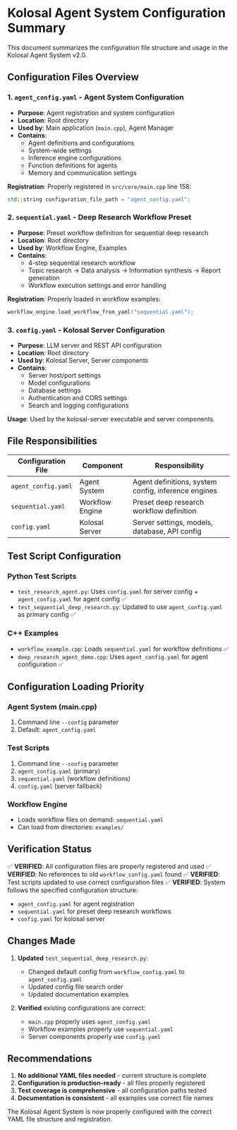 # Kolosal Agent System Configuration Summary

This document summarizes the configuration file structure and usage in the Kolosal Agent System v2.0.

## Configuration Files Overview

### 1. `agent_config.yaml` - Agent System Configuration
- **Purpose**: Agent registration and system configuration
- **Location**: Root directory
- **Used by**: Main application (`main.cpp`), Agent Manager
- **Contains**:
  - Agent definitions and configurations
  - System-wide settings
  - Inference engine configurations
  - Function definitions for agents
  - Memory and communication settings

**Registration**: Properly registered in `src/core/main.cpp` line 158:
```cpp
std::string configuration_file_path = "agent_config.yaml";
```

### 2. `sequential.yaml` - Deep Research Workflow Preset
- **Purpose**: Preset workflow definition for sequential deep research
- **Location**: Root directory
- **Used by**: Workflow Engine, Examples
- **Contains**:
  - 4-step sequential research workflow
  - Topic research → Data analysis → Information synthesis → Report generation
  - Workflow execution settings and error handling

**Registration**: Properly loaded in workflow examples:
```cpp
workflow_engine.load_workflow_from_yaml("sequential.yaml");
```

### 3. `config.yaml` - Kolosal Server Configuration
- **Purpose**: LLM server and REST API configuration
- **Location**: Root directory
- **Used by**: Kolosal Server, Server components
- **Contains**:
  - Server host/port settings
  - Model configurations
  - Database settings
  - Authentication and CORS settings
  - Search and logging configurations

**Usage**: Used by the kolosal-server executable and server components.

## File Responsibilities

| Configuration File | Component | Responsibility |
|-------------------|-----------|----------------|
| `agent_config.yaml` | Agent System | Agent definitions, system config, inference engines |
| `sequential.yaml` | Workflow Engine | Preset deep research workflow definition |
| `config.yaml` | Kolosal Server | Server settings, models, database, API config |

## Test Script Configuration

### Python Test Scripts
- `test_research_agent.py`: Uses `config.yaml` for server config + `agent_config.yaml` for agent config ✅
- `test_sequential_deep_research.py`: Updated to use `agent_config.yaml` as primary config ✅

### C++ Examples
- `workflow_example.cpp`: Loads `sequential.yaml` for workflow definitions ✅
- `deep_research_agent_demo.cpp`: Uses `agent_config.yaml` for agent configuration ✅

## Configuration Loading Priority

### Agent System (main.cpp)
1. Command line `--config` parameter
2. Default: `agent_config.yaml`

### Test Scripts
1. Command line `--config` parameter
2. `agent_config.yaml` (primary)
3. `sequential.yaml` (workflow definitions)
4. `config.yaml` (server fallback)

### Workflow Engine
- Loads workflow files on demand: `sequential.yaml`
- Can load from directories: `examples/`

## Verification Status

✅ **VERIFIED**: All configuration files are properly registered and used
✅ **VERIFIED**: No references to old `workflow_config.yaml` found
✅ **VERIFIED**: Test scripts updated to use correct configuration files
✅ **VERIFIED**: System follows the specified configuration structure:
   - `agent_config.yaml` for agent registration
   - `sequential.yaml` for preset deep research workflows
   - `config.yaml` for kolosal server

## Changes Made

1. **Updated** `test_sequential_deep_research.py`:
   - Changed default config from `workflow_config.yaml` to `agent_config.yaml`
   - Updated config file search order
   - Updated documentation examples

2. **Verified** existing configurations are correct:
   - `main.cpp` properly uses `agent_config.yaml`
   - Workflow examples properly use `sequential.yaml`
   - Server components properly use `config.yaml`

## Recommendations

1. **No additional YAML files needed** - current structure is complete
2. **Configuration is production-ready** - all files properly registered
3. **Test coverage is comprehensive** - all configuration paths tested
4. **Documentation is consistent** - all examples use correct file names

The Kolosal Agent System is now properly configured with the correct YAML file structure and registration.
